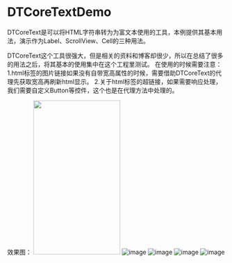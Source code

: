 # DTCoreTextDemo
DTCoreText是可以将HTML字符串转为为富文本使用的工具，本例提供其基本用法，演示作为Label、ScrollView、Cell的三种用法。

DTCoreText这个工具很强大，但是相关的资料和博客却很少，所以在总结了很多的用法之后，将其基本的使用集中在这个工程里测试。
在使用的时候需要注意：
1.html标签的图片链接如果没有自带宽高属性的时候，需要借助DTCoreText的代理先获取宽高再刷新html显示。
2.关于html标签的超链接，如果需要响应处理，我们需要自定义Button等控件，这个也是在代理方法中处理的。

效果图：
<img src="https://github.com/DreamcoffeeZS/DTCoreTextDemo/blob/master/Screenshots/DTcoreTextDemo1.png" width="200" height="355">
![image](https://github.com/DreamcoffeeZS/DTCoreTextDemo/blob/master/Screenshots/DTcoreTextDemo1.png)
![image](https://github.com/DreamcoffeeZS/DTCoreTextDemo/blob/master/Screenshots/DTcoreTextDemo2.png)
![image](https://github.com/DreamcoffeeZS/DTCoreTextDemo/blob/master/Screenshots/DTcoreTextDemo3.png)
![image](https://github.com/DreamcoffeeZS/DTCoreTextDemo/blob/master/Screenshots/DTcoreTextDemo4.png)
